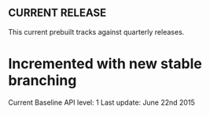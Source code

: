 ## CURRENT RELEASE
This current prebuilt tracks against quarterly releases.

# Incremented with new stable branching
Current Baseline API level: 1
Last update: June 22nd 2015
